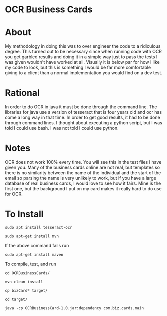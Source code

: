 # OCR Business Cards


# About
My methodology in doing this was to over engineer the code to a ridiculous degree. This turned out to be necessary since when running code with OCR you get garbled results and doing it in a simple way just to pass the tests I was given wouldn't have worked at all. Visually it is below par for how I like my code to look, but this is something I would be far more comfortable giving to a client than a normal implementation you would find on a dev test. 
 

# Rational
In order to do OCR in java it must be done through the command line. The libraries for java use a version of tesseract that is four years old and ocr has come a long way in that time. In order to get good results, it had to be done through command lines. I thought about executing a python script, but I was told I could use bash. I was not told I could use python. 

# Notes
OCR does not work 100% every time. You will see this in the test files I have given you. Many of the business cards online are not real, but templates so there is no similarity between the name of the individual and the start of the email so parsing the name is very unlikely to work, but if you have a large database of real business cards, I would love to see how it fairs. Mine is the first one, but the background I put on my card makes it really hard to do use for OCR.
 
# To Install
 
```
sudo apt install tesseract-ocr
```
```
sudo apt-get install mvn
```
If the above command fails run
```
sudo apt-get install maven
```
To compile, test, and run

```
cd OCRBusinessCards/
```

```
mvn clean install
```
```
cp bizCard* target/
```
```
cd target/
```
```
java -cp OCRBusinessCard-1.0.jar:dependency com.biz.cards.main 
```